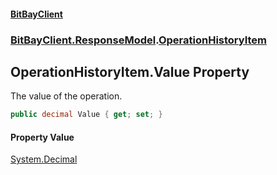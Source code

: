 #### [BitBayClient](./index.md 'index')
### [BitBayClient.ResponseModel](./BitBayClient-ResponseModel.md 'BitBayClient.ResponseModel').[OperationHistoryItem](./BitBayClient-ResponseModel-OperationHistoryItem.md 'BitBayClient.ResponseModel.OperationHistoryItem')
## OperationHistoryItem.Value Property
The value of the operation.  
```csharp
public decimal Value { get; set; }
```
#### Property Value
[System.Decimal](https://docs.microsoft.com/en-us/dotnet/api/System.Decimal 'System.Decimal')  
